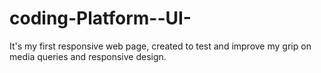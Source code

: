 # coding-Platform--UI-
It's my first responsive web page, created to test and improve my grip on media queries and responsive design. 
